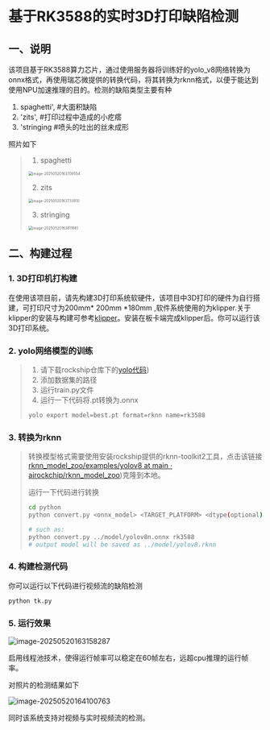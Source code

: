 # 基于RK3588的实时3D打印缺陷检测

## 一、说明

该项目基于RK3588算力芯片，通过使用服务器将训练好的yolo_v8网络转换为onnx格式，再使用瑞芯微提供的转换代码，将其转换为rknn格式，以便于能达到使用NPU加速推理的目的。检测的缺陷类型主要有种

1. spaghetti', #大面积缺陷
2. 'zits',           #打印过程中造成的小疙瘩
3.  'stringing  #喷头的吐出的丝未成形

照片如下

> 1. spaghetti
>
> <img src="D:/code/markdown/photos/image-20250520163709554.png" alt="image-20250520163709554" style="zoom:50%;" />
>
> 2. zits
>
> <img src="D:/code/markdown/photos/image-20250520163733910.png" alt="image-20250520163733910" style="zoom:50%;" />
>
> 3. stringing
>
> <img src="D:/code/markdown/photos/image-20250520163811861.png" alt="image-20250520163811861" style="zoom:50%;" />

## 二、构建过程

### 1. 3D打印机打构建

在使用该项目前，请先构建3D打印系统软硬件，该项目中3D打印的硬件为自行搭建，可打印尺寸为200mm* 200mm *180mm ,软件系统使用的为klipper.关于klipper的安装与构建可参考[klipper](https://www.klipper3d.org/zh/Overview.html)。安装在板卡端完成klipper后。你可以运行该3D打印系统。

### 2. yolo网络模型的训练

> 1. 请下载rockship仓库下的[yolo代码](https://github.com/airockchip/ultralytics_yolov8))
> 2. 添加数据集的路径
> 3. 运行train.py文件
> 4. 运行一下代码将.pt转换为.onnx
>
> ```bash
> yolo export model=best.pt format=rknn name=rk3588
> ```
>
> 

### 3. 转换为rknn

>转换模型格式需要使用安装rockship提供的rknn-toolkit2工具，点击该链接[rknn_model_zoo/examples/yolov8 at main · airockchip/rknn_model_zoo](https://github.com/airockchip/rknn_model_zoo/tree/main/examples/yolov8))克隆到本地。
>
>运行一下代码进行转换
>
>```bash
>cd python
>python convert.py <onnx_model> <TARGET_PLATFORM> <dtype(optional)> <output_rknn_path(optional)>
>
># such as: 
>python convert.py ../model/yolov8n.onnx rk3588
># output model will be saved as ../model/yolov8.rknn
>```

### 4. 构建检测代码

你可以运行以下代码进行视频流的缺陷检测

```bash
python tk.py
```

### 5. 运行效果

![image-20250520163158287](D:/code/markdown/photos/image-20250520163158287.png)

启用线程池技术，使得运行帧率可以稳定在60帧左右，远超cpu推理的运行帧率。

对照片的检测结果如下

![image-20250520164100763](C:/Users/test/AppData/Roaming/Typora/typora-user-images/image-20250520164100763.png)

同时该系统支持对视频与实时视频流的检测。

